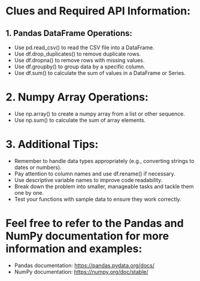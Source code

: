 # Clues and Required API Information:

## 1. Pandas DataFrame Operations:
- Use pd.read_csv() to read the CSV file into a DataFrame.
- Use df.drop_duplicates() to remove duplicate rows.
- Use df.dropna() to remove rows with missing values.
- Use df.groupby() to group data by a specific column.
- Use df.sum() to calculate the sum of values in a DataFrame or Series.

# 2. Numpy Array Operations:
- Use np.array() to create a numpy array from a list or other sequence.
- Use np.sum() to calculate the sum of array elements.

# 3. Additional Tips:
- Remember to handle data types appropriately (e.g., converting strings to dates or numbers).
- Pay attention to column names and use df.rename() if necessary.
- Use descriptive variable names to improve code readability.
- Break down the problem into smaller, manageable tasks and tackle them one by one.
- Test your functions with sample data to ensure they work correctly.

# Feel free to refer to the Pandas and NumPy documentation for more information and examples:
- Pandas documentation: https://pandas.pydata.org/docs/
- NumPy documentation: https://numpy.org/doc/stable/

